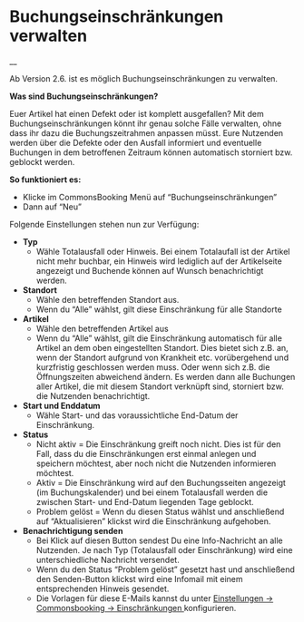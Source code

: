 #  Buchungseinschränkungen verwalten

__

Ab Version 2.6. ist es möglich Buchungseinschränkungen zu verwalten.

**Was sind Buchungseinschränkungen?**

Euer Artikel hat einen Defekt oder ist komplett ausgefallen? Mit dem
Buchungseinschränkungen könnt ihr genau solche Fälle verwalten, ohne dass ihr
dazu die Buchungszeitrahmen anpassen müsst. Eure Nutzenden werden über die
Defekte oder den Ausfall informiert und eventuelle Buchungen in dem
betroffenen Zeitraum können automatisch storniert bzw. geblockt werden.

**So funktioniert es:**

  * Klicke im CommonsBooking Menü auf “Buchungseinschränkungen” 
  * Dann auf “Neu” 

Folgende Einstellungen stehen nun zur Verfügung:

  * **Typ**
    * Wähle Totalausfall oder Hinweis. Bei einem Totalaufall ist der Artikel nicht mehr buchbar, ein Hinweis wird lediglich auf der Artikelseite angezeigt und Buchende können auf Wunsch benachrichtigt werden. 
  * **Standort**
    * Wähle den betreffenden Standort aus. 
    * Wenn du “Alle” wählst, gilt diese Einschränkung für alle Standorte 
  * **Artikel**
    * Wähle den betreffenden Artikel aus 
    * Wenn du “Alle” wählst, gilt die Einschränkung automatisch für alle Artikel an dem oben eingestellten Standort. Dies bietet sich z.B. an, wenn der Standort aufgrund von Krankheit etc. vorübergehend und kurzfristig geschlossen werden muss. Oder wenn sich z.B. die Öffnungszeiten abweichend ändern. Es werden dann alle Buchungen aller Artikel, die mit diesem Standort verknüpft sind, storniert bzw. die Nutzenden benachrichtigt. 
  * **Start und Enddatum**
    * Wähle Start- und das voraussichtliche End-Datum der Einschränkung. 
  * **Status**
    * Nicht aktiv = Die Einschränkung greift noch nicht. Dies ist für den Fall, dass du die Einschränkungen erst einmal anlegen und speichern möchtest, aber noch nicht die Nutzenden informieren möchtest. 
    * Aktiv = Die Einschränkung wird auf den Buchungsseiten angezeigt (im Buchungskalender) und bei einem Totalausfall werden die zwischen Start- und End-Datum liegenden Tage geblockt. 
    * Problem gelöst = Wenn du diesen Status wählst und anschließend auf “Aktualisieren” klickst wird die Einschränkung aufgehoben. 
  * **Benachrichtigung senden**
    * Bei Klick auf diesen Button sendest Du eine Info-Nachricht an alle Nutzenden. Je nach Typ (Totalausfall oder Einschränkung) wird eine unterschiedliche Nachricht versendet. 
    * Wenn du den Status “Problem gelöst” gesetzt hast und anschließend den Senden-Button klickst wird eine Infomail mit einem entsprechenden Hinweis gesendet. 
    * Die Vorlagen für diese E-Mails kannst du unter [ Einstellungen -> Commonsbooking -> Einschränkungen ](/dokumentation/einstellungen-2/einschraenkungen) konfigurieren. 

